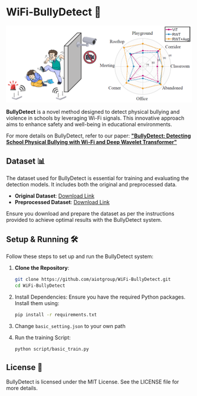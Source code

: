 # WiFi-BullyDetect 👋

<p align="center">
  <img src="img/README_img/overall.png" alt="image-20240719171906628" width="600px"/>
</p>

**BullyDetect** is a novel method designed to detect physical bullying and violence in schools by leveraging Wi-Fi signals. This innovative approach aims to enhance safety and well-being in educational environments.

For more details on BullyDetect, refer to our paper: [**"BullyDetect: Detecting School Physical Bullying with Wi-Fi and Deep Wavelet Transformer"**](#)

## Dataset 📊

The dataset used for BullyDetect is essential for training and evaluating the detection models. It includes both the original and preprocessed data.

- **Original Dataset**: [Download Link](#)
- **Preprocessed Dataset**: [Download Link](#)

Ensure you download and prepare the dataset as per the instructions provided to achieve optimal results with the BullyDetect system.

## Setup & Running 🛠️

Follow these steps to set up and run the BullyDetect system:

1. **Clone the Repository**:
   ```bash
   git clone https://github.com/aiotgroup/WiFi-BullyDetect.git
   cd WiFi-BullyDetect
   ```
2. Install Dependencies:
Ensure you have the required Python packages. Install them using:
   ```bash
   pip install -r requirements.txt
   ```
3. Change `basic_setting.json` to your own path

4. Run the training Script:

   ```bash
   python script/basic_train.py
   ```
## License 📜
BullyDetect is licensed under the MIT License. See the LICENSE file for more details.
